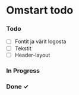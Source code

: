 # Omstart todo

### Todo

- [ ] Fontit ja värit logosta
- [ ] Tekstit
- [ ] Header-layout

### In Progress

### Done ✓
